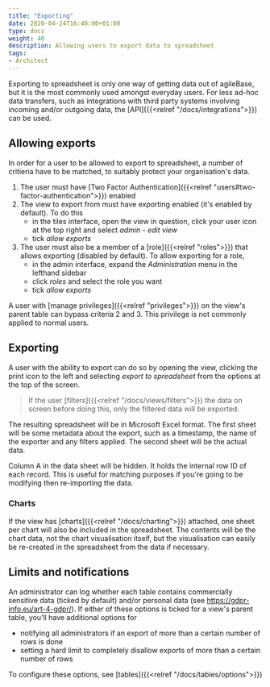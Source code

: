 ```yaml
---
title: "Exporting"
date: 2020-04-24T16:40:00+01:00
type: docs
weight: 40
description: Allowing users to export data to spreadsheet
tags:
- Architect
---
```

Exporting to spreadsheet is only one way of getting data out of agileBase, but it is the most commonly used amongst everyday users. For less ad-hoc data transfers, such as integrations with third party systems involving incoming and/or outgoing data, the [API]({{<relref "/docs/integrations">}}) can be used.

## Allowing exports
In order for a user to be allowed to export to spreadsheet, a number of critieria have to be matched, to suitably protect your organisation's data.
1. The user must have [Two Factor Authentication]({{<relref "users#two-factor-authentication">}}) enabled
2. The view to export from must have exporting enabled (it's enabled by default). To do this
    - in the tiles interface, open the view in question, click your user icon at the top right and select _admin - edit view_
    - tick _allow exports_
3. The user must also be a member of a [role]({{<relref "roles">}}) that allows exporting (disabled by default). To allow exporting for a role,
    - in the admin interface, expand the _Administration_ menu in the lefthand sidebar
    - click _roles_ and select the role you want
    - tick _allow exports_

A user with [manage privileges]({{<relref "privileges">}}) on the view's parent table can bypass criteria 2 and 3. This privilege is not commonly applied to normal users.

## Exporting
A user with the ability to export can do so by opening the view, clicking the print icon to the left and selecting _export to spreadsheet_ from the options at the top of the screen.

> If the user [filters]({{<relref "/docs/views/filters">}}) the data on screen before doing this, only the filtered data will be exported.

The resulting spreadsheet will be in Microsoft Excel format. The first sheet will be some metadata about the export, such as a timestamp, the name of the exporter and any filters applied. The second sheet will be the actual data.

Column A in the data sheet will be hidden. It holds the internal row ID of each record. This is useful for matching purposes if you're going to be modifying then re-importing the data.

### Charts
If the view has [charts]({{<relref "/docs/charting">}}) attached, one sheet per chart will also be included in the spreadsheet. The contents will be the chart data, not the chart visualisation itself, but the visualisation can easily be re-created in the spreadsheet from the data if necessary.

## Limits and notifications
An administrator can log whether each table contains commercially sensitive data (ticked by default) and/or personal data (see https://gdpr-info.eu/art-4-gdpr/). If either of these options is ticked for a view's parent table, you’ll have additional options for
* notifying all administrators if an export of more than a certain number of rows is done
* setting a hard limit to completely disallow exports of more than a certain number of rows

To configure these options, see [tables]({{<relref "/docs/tables/options">}})
